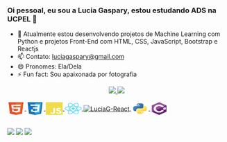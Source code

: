 ### Oi pessoal, eu sou a Lucia Gaspary, estou estudando ADS na UCPEL 👋

- 🌱 Atualmente estou desenvolvendo projetos de Machine Learning com Python e projetos Front-End com HTML, CSS, JavaScript, Bootstrap e Reactjs
- 📫 Contato: luciagaspary@gmail.com
- 😄 Pronomes: Ela/Dela
- ⚡ Fun fact: Sou apaixonada por fotografia 

<div align="center">
  <a href="https://github.com/luciagaspary">
  <img height="180em" src="https://github-readme-stats.vercel.app/api?username=luciagaspary&show_icons=true&theme=light&include_all_commits=true&count_private=true"/>
  <img height="180em" src="https://github-readme-stats.vercel.app/api/top-langs/?username=luciagaspary&layout=compact&langs_count=7&theme=light"/>
</div>

<div style="display: inline_block"><br>
  <img align="center" alt="LuciaG-HTML" height="30" width="40" src="https://raw.githubusercontent.com/devicons/devicon/master/icons/html5/html5-original.svg">
  <img align="center" alt="LuciaG-CSS" height="30" width="40" src="https://raw.githubusercontent.com/devicons/devicon/master/icons/css3/css3-original.svg">
  <img align="center" alt="LuciaG-Js" height="30" width="40" src="https://raw.githubusercontent.com/devicons/devicon/master/icons/javascript/javascript-plain.svg">
  <img align="center" alt="LuciaG-React" height="30" width="40" src="https://raw.githubusercontent.com/devicons/devicon/master/icons/react/react-original.svg">
   <img align="center" alt="LuciaG-React" height="30" width="40" src="https://cdn.jsdelivr.net/gh/devicons/devicon/icons/bootstrap/bootstrap-original.svg" />
  <img align="center" alt="LuciaG-Python" height="30" width="40" src="https://raw.githubusercontent.com/devicons/devicon/master/icons/python/python-original.svg"> 
  <img align="center" alt="Rafa-Csharp" height="30" width="40" src="https://raw.githubusercontent.com/devicons/devicon/master/icons/csharp/csharp-original.svg">
</div>  
  
##

<div>
  <a href="https://instagram.com/luciagaspary" target="_blank"><img src="https://img.shields.io/badge/-Instagram-%23E4405F?style=for-the-badge&logo=instagram&logoColor=white" target="_blank"></a>
  <a href = "mailto:luciagaspary@gmail.com"><img src="https://img.shields.io/badge/-Gmail-%23333?style=for-the-badge&logo=gmail&logoColor=white" target="_blank"></a>
  <a href="https://www.linkedin.com/in/lucia-g-291060221/" target="_blank"><img src="https://img.shields.io/badge/-LinkedIn-%230077B5?style=for-the-badge&logo=linkedin&logoColor=white" target="_blank"></a> 
</div>

<!--
**LuciaGaspary/LuciaGaspary** is a ✨ _special_ ✨ repository because its `README.md` (this file) appears on your GitHub profile.

Here are some ideas to get you started:

- 🔭 I’m currently working on ...
- 🌱 I’m currently learning ...
- 👯 I’m looking to collaborate on ...
- 🤔 I’m looking for help with ...
- 💬 Ask me about ...
- 📫 How to reach me: ...
- 😄 Pronouns: ...
- ⚡ Fun fact: ...

-->
